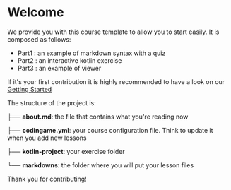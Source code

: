 # Welcome

We provide you with this course template to allow you to start easily.
It is composed as follows:
* Part1 : an example of markdown syntax with a quiz
* Part2 : an interactive kotlin exercise
* Part3 : an example of viewer


If it's your first contribution it is highly recommended to have a look on our [Getting Started](https://docs.google.com/document/d/12-geAhlmIRNJ3uRdpu6npLIhJ8fXm-8XqupsLCDDpV0/edit?usp=sharing) 

The structure of the project is: 


├── **about.md**: the file that contains what you're reading now

├── **codingame.yml**: your course configuration file. Think to update it when you add new lessons

├── **kotlin-project**: your exercise folder

└── **markdowns**: the folder where you will put your lesson files


Thank you for contributing!

